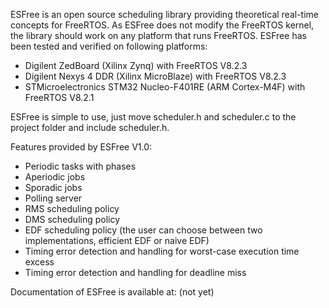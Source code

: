 ESFree is an open source scheduling library providing theoretical real-time concepts for FreeRTOS.
As ESFree does not modify the FreeRTOS kernel, the library should work on any platform that runs
FreeRTOS. ESFree has been tested and verified on following platforms:
* Digilent ZedBoard (Xilinx Zynq) with FreeRTOS V8.2.3
* Digilent Nexys 4 DDR (Xilinx MicroBlaze) with FreeRTOS V8.2.3
* STMicroelectronics STM32 Nucleo-F401RE (ARM Cortex-M4F) with FreeRTOS V8.2.1

ESFree is simple to use, just move scheduler.h and scheduler.c to the project folder and include
scheduler.h.

Features provided by ESFree V1.0:
* Periodic tasks with phases
* Aperiodic jobs
* Sporadic jobs
* Polling server
* RMS scheduling policy
* DMS scheduling policy
* EDF scheduling policy (the user can choose between two implementations, efficient EDF or naive EDF)
* Timing error detection and handling for worst-case execution time excess
* Timing error detection and handling for deadline miss

Documentation of ESFree is available at: (not yet)


